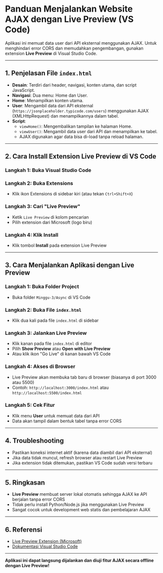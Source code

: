 # Panduan Menjalankan Website AJAX dengan Live Preview (VS Code)

Aplikasi ini memuat data user dari API eksternal menggunakan AJAX. Untuk menghindari error CORS dan memudahkan pengembangan, gunakan extension **Live Preview** di Visual Studio Code.

---

## 1. Penjelasan File `index.html`

- **Desain**: Terdiri dari header, navigasi, konten utama, dan script JavaScript.
- **Navigasi**: Dua menu: Home dan User.
- **Home**: Menampilkan konten utama.
- **User**: Mengambil data dari API eksternal (`https://jsonplaceholder.typicode.com/users`) menggunakan AJAX (XMLHttpRequest) dan menampilkannya dalam tabel.
- **Script**:
  - `viewHome()`: Mengembalikan tampilan ke halaman Home.
  - `viewUser()`: Mengambil data user dari API dan menampilkan ke tabel.
  - AJAX digunakan agar data bisa di-load tanpa reload halaman.

---

## 2. Cara Install Extension Live Preview di VS Code

### Langkah 1: Buka Visual Studio Code

### Langkah 2: Buka Extensions
- Klik ikon Extensions di sidebar kiri (atau tekan `Ctrl+Shift+X`)

### Langkah 3: Cari "Live Preview"
- Ketik `Live Preview` di kolom pencarian
- Pilih extension dari Microsoft (logo biru)

### Langkah 4: Klik Install
- Klik tombol **Install** pada extension Live Preview

---

## 3. Cara Menjalankan Aplikasi dengan Live Preview

### Langkah 1: Buka Folder Project
- Buka folder `Minggu-3/Async` di VS Code

### Langkah 2: Buka File `index.html`
- Klik dua kali pada file `index.html` di sidebar

### Langkah 3: Jalankan Live Preview
- Klik kanan pada file `index.html` di editor
- Pilih **Show Preview** atau **Open with Live Preview**
- Atau klik ikon "Go Live" di kanan bawah VS Code

### Langkah 4: Akses di Browser
- Live Preview akan membuka tab baru di browser (biasanya di port 3000 atau 5500)
- Contoh: `http://localhost:3000/index.html` atau `http://localhost:5500/index.html`

### Langkah 5: Cek Fitur
- Klik menu **User** untuk memuat data dari API
- Data akan tampil dalam bentuk tabel tanpa error CORS

---

## 4. Troubleshooting
- Pastikan koneksi internet aktif (karena data diambil dari API eksternal)
- Jika data tidak muncul, refresh browser atau restart Live Preview
- Jika extension tidak ditemukan, pastikan VS Code sudah versi terbaru

---

## 5. Ringkasan
- **Live Preview** membuat server lokal otomatis sehingga AJAX ke API berjalan tanpa error CORS
- Tidak perlu install Python/Node.js jika menggunakan Live Preview
- Sangat cocok untuk development web statis dan pembelajaran AJAX

---

## 6. Referensi
- [Live Preview Extension (Microsoft)](https://marketplace.visualstudio.com/items?itemName=ms-vscode.live-server)
- [Dokumentasi Visual Studio Code](https://code.visualstudio.com/docs/editor/extension-marketplace)

---

**Aplikasi ini dapat langsung dijalankan dan diuji fitur AJAX secara offline dengan Live Preview!**